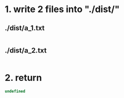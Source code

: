 # 1. write 2 files into "./dist/"

## ./dist/a_1.txt

```txt

```
## ./dist/a_2.txt

```txt

```

# 2. return

```js
undefined
```